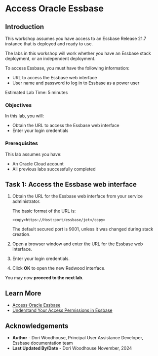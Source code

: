 # Access Oracle Essbase

## Introduction

This workshop assumes you have access to an Essbase Release 21.7 instance that is deployed and ready to use.

The labs in this workshop will work whether you have an Essbase stack deployment, or an independent deployment.

To access Essbase, you must have the following information:

* URL to access the Essbase web interface
* User name and password to log in to Essbase as a power user

Estimated Lab Time: 5 minutes

### Objectives

In this lab, you will:

* Obtain the URL to access the Essbase web interface
* Enter your login credentials

### Prerequisites

This lab assumes you have:

* An Oracle Cloud account
* All previous labs successfully completed

## Task 1: Access the Essbase web interface

1. Obtain the URL for the Essbase web interface from your service administrator.

    The basic format of the URL is:

    ```
    <copy>https://Host:port/essbase/jet</copy>
    ```
    The default secured port is 9001, unless it was changed during stack creation.
2. Open a browser window and enter the URL for the Essbase web interface.

3. Enter your login credentials.

4. Click **OK** to open the new Redwood interface.

You may now **proceed to the next lab**.

## Learn More

* [Access Oracle Essbase](https://docs.oracle.com/en/database/other-databases/essbase/21/ugess/access-oracle-essbase.html#GUID-9B07C1B6-D7D0-4F2D-87A4-A14F8CF8B8C6)
* [Understand Your Access Permissions in Essbase](https://docs.oracle.com/en/database/other-databases/essbase/21/ugess/understand-your-access-permissions-essbase.html#GUID-406C17E5-6020-4812-A3D7-98A13FB2ED8A)

## Acknowledgements

* **Author** - Dori Woodhouse, Principal User Assistance Developer, Essbase documentation team
* **Last Updated By/Date** - Dori Woodhouse November, 2024